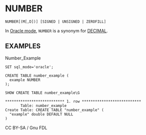 # NUMBER

```
NUMBER[(M[,D])] [SIGNED | UNSIGNED | ZEROFILL]
```

In [Oracle mode](broken-reference), `NUMBER` is a synonym for [DECIMAL](decimal.md).

## EXAMPLES

Number\_Example

```
SET sql_mode='oracle';
```

```
CREATE TABLE number_example (
  example NUMBER
);
```

```
SHOW CREATE TABLE number_example\G
```

```
*************************** 1. row ***************************
       Table: number_example
Create Table: CREATE TABLE "number_example" (
  "example" double DEFAULT NULL
)
```

CC BY-SA / Gnu FDL
